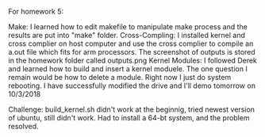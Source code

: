 For homework 5:

Make: 
  I learned how to edit makefile to manipulate make process and the results are put into "make" folder.
Cross-Compling:
  I installed kernel and cross complier on host computer and use the cross complier to compile an a.out file
  which fits for arm processors. The screenshot of outputs is stored in the homework folder called outputs.png
Kernel Modules:
  I followed Derek and learned how to build and insert a kernel moduele. The one question I remain would be how to
  delete a module. Right now I just do system rebooting.
  I have successfully modified the drive and I'll demo tomorrow on 10/3/2018
  
 Challenge: 
 build_kernel.sh didn't work at the beginnig, tried newest version of ubuntu, still didn't work. Had to install a 64-bt 
 system, and the problem resolved.
